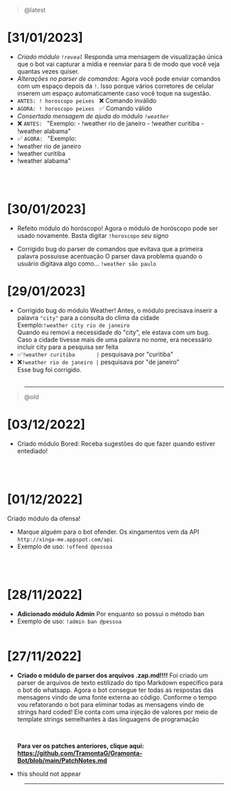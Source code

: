 > @latest

# [31/01/2023]

- _Criado módulo `!reveal`_
  Responda uma mensagem de visualização única que o bot vai capturar a mídia e reenviar para ti de modo que você veja quantas vezes quiser.
  <br>
- _Alterações no parser de comandos:_
  Agora você pode enviar comandos com um espaço depois da `!`. Isso porque vários corretores de celular inserem um espaço automaticamente caso você toque na sugestão.
- `ANTES: ! horoscopo peixes ` ❌ Comando inválido
- `AGORA: ! horoscopo peixes ` ✅ Comando válido
  <br>
- _Consertada mensagem de ajuda do módulo `!weather`_
- ❌ `ANTES: ` "Exemplo: - !weather rio de janeiro - !weather curitiba - !weather alabama"
  <br>
- ✅ `AGORA: ` "Exemplo:
- !weather rio de janeiro
- !weather curitiba
- !weather alabama"

<br>
<br>

# [30/01/2023]

- Refeito módulo do horóscopo!
  Agora o módulo de horóscopo pode ser usado novamente.
  Basta digitar `!horoscopo` _seu signo_
  <br>

- Corrigido bug do parser de comandos que evitava que a primeira palavra possuisse acentuação
  O parser dava problema quando o usuário digitava algo como...
  `!weather são paulo`
  <br>

# [29/01/2023]

- Corrigido bug do módulo Weather!
  Antes, o módulo precisava inserir a palavra `"city"` para a consulta do clima da cidade
  <br>
  Exemplo:`!weather city rio de janeiro`
  <br>
  Quando eu removi a necessidade do "city", ele estava com um bug. Caso a cidade tivesse mais de uma palavra no nome, era necessário incluir city para a pesquisa ser feita
  <br>
- ✅`!weather curitiba       |` pesquisava por "curitiba"
- ❌`!weather rio de janeiro |` pesquisava por "de janeiro"
  <br>
  Esse bug foi corrigido.
  <br><br>

> ---

> @old

# [03/12/2022]

- Criado módulo Bored:
  Receba sugestões do que fazer quando estiver entediado!

  <br>
  <br>

# [01/12/2022]

Criado módulo da ofensa!

- Marque alguém para o bot ofender. Os xingamentos vem da API `http://xinga-me.appspot.com/api`
- Exemplo de uso: `!offend @pessoa`

<br>
  <br>

# [28/11/2022]

- **Adicionado módulo Admin**
  Por enquanto so possui o método ban
- Exemplo de uso: `!admin ban @pessoa`
  <br>
  <br>

# [27/11/2022]

- **Criado o módulo de parser dos arquivos .zap.md!!!!**
  Foi criado um parser de arquivos de texto estilizado do tipo Markdown específico para o bot do whatsapp.
  Agora o bot consegue ter todas as respostas das mensagens vindo de uma fonte externa ao código.
  Conforme o tempo vou refatorando o bot para eliminar todas as mensagens vindo de strings hard coded!
  Ele conta com uma injeção de valores por meio de template strings semelhantes à das linguagens de programação

    <br>

  **Para ver os patches anteriores, clique aqui: https://github.com/TramontaG/Gramonta-Bot/blob/main/PatchNotes.md**

- this should not appear

> ---
